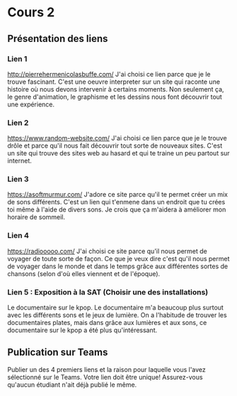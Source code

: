 # Cours 2
## Présentation des liens

### Lien 1 
http://pierrehermenicolasbuffe.com/ J'ai choisi ce lien parce que je le trouve fascinant. C'est une oeuvre interpreter sur un site qui raconte une histoire où nous devons intervenir à certains moments. Non seulement ça, le genre d'animation, le graphisme et les dessins nous font découvrir tout une expérience.

### Lien 2 
https://www.random-website.com/ J'ai choisi ce lien parce que je le trouve drôle et parce qu'il nous fait découvrir tout sorte de nouveaux sites. C'est un site qui trouve des sites  web au hasard et qui te traine un peu partout sur internet. 
### Lien 3 
https://asoftmurmur.com/ J'adore ce site parce qu'il te permet créer un mix de sons différents. C'est un lien qui t'enmene dans un endroit que tu crées toi même à l'aide de divers sons. Je crois que ça m'aidera à améliorer mon horaire de sommeil.

### Lien 4 
https://radiooooo.com/ J'ai choisi ce site parce qu'il nous permet de voyager de toute sorte de façon. Ce que je veux dire c'est qu'il nous permet de voyager dans le monde et dans le temps grâce aux différentes sortes de chansons (selon d'où elles viennent et de l'époque).

### Lien 5 : Exposition à la SAT (Choisir une des installations)
Le documentaire sur le kpop. Le documentaire m'a beaucoup plus surtout avec les différents sons et le jeux de lumière. On a l'habitude de trouver les documentaires plates, mais dans grâce aux lumières et aux sons, ce documentaire sur le kpop a été plus qu'intéressant.

## Publication sur Teams
Publier un des 4 premiers liens et la raison pour laquelle vous l'avez sélectionné sur le Teams. Votre lien doit être unique! Assurez-vous qu'aucun étudiant n'ait déjà publié le même. 
